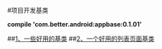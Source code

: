 #项目开发基类

**compile 'com.better.android:appbase:0.1.01'**

##[1、一些好用的基类](./readme/README_Base.md "一些好用的基类")
##[2、一个好用的列表页面基类](./readme/README_RecyclerView.md "一个好用的列表页面")